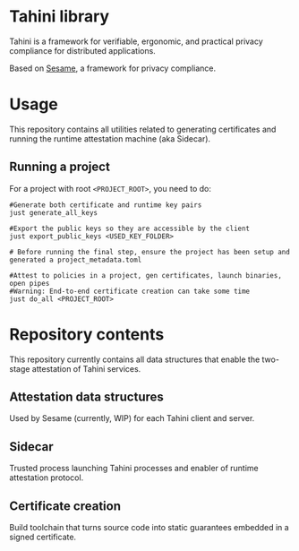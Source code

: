 # Tahini library

Tahini is a framework for verifiable, ergonomic, and practical privacy compliance for distributed applications.

Based on [Sesame](https://github.com/brownsys/Sesame), a framework for privacy compliance.

# Usage

This repository contains all utilities related to generating certificates and running the runtime attestation machine (aka Sidecar).

## Running a project
For a project with root `<PROJECT_ROOT>`,
you need to do:
```just
#Generate both certificate and runtime key pairs
just generate_all_keys 

#Export the public keys so they are accessible by the client
just export_public_keys <USED_KEY_FOLDER> 

# Before running the final step, ensure the project has been setup and generated a project_metadata.toml

#Attest to policies in a project, gen certificates, launch binaries, open pipes
#Warning: End-to-end certificate creation can take some time
just do_all <PROJECT_ROOT> 
```

# Repository contents

This repository currently contains all data structures that enable the two-stage attestation of Tahini services.

## Attestation data structures 
Used by Sesame (currently, WIP) for each Tahini client and server.

## Sidecar
Trusted process launching Tahini processes and enabler of runtime attestation protocol.

## Certificate creation
Build toolchain that turns source code into static guarantees embedded in a signed certificate.

